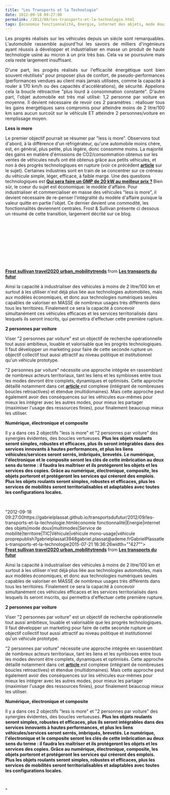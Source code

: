 ```yaml
---
title: "Les Transports et la Technologie"
date: 2012-09-18 09:27:00
permalink: /2012/09/les-transports-et-la-technologie.html
tags: [économie fonctionnalité, Energie, internet des objets, mode doux, multimodes, Service de mobilité, territoire, TIC, Véhicule, véhicule mono-usage, véhicule propre]
---
```


<p style="text-align: justify;">Les progrès réalisés sur les véhicules depuis un siècle sont remarquables. L'automobile rassemble aujourd'hui les savoirs de milliers d'ingénieurs ayant réussis à développer et industrialiser en masse un produit de haute technologie usiné au micron à un prix très bas. Cela va se poursuivre mais cela reste largement insuffisant. </p> <p style="text-align: justify;">D'une part, les progrès réalisés sur l'efficacité énergétique sont bien souvent réutilisés" pour proposer plus de confort, de pseudo-performances (performances vendues au client mais jamais utilisées, comme la capacité à rouler à 170 km/h ou des capacités d'accélérations), de sécurité. Appelons cela la boucle rétroactive "plus lourd à consommation constante". D'autre part, l'objet automobile est très mal utilisé: 1,2 personne par voiture en moyenne. Il devient nécessaire de revoir ces 2 paramètres : réallouer tous les gains énergétiques sans compromis pour atteindre moins de 2 litre/100 km sans aucun surcoût sur le véhicule ET atteindre 2 personnes/voiture en remplissage moyen. </p>  <!--more-->   <p style=""text-align: justify><strong>Less is more</strong></p> <p style=""text-align: justify>Le premier objectif pourrait se résumer par "less is more". Observons tout d'abord, à la différence d'un réfrigérateur, qu'une automobile moins chère, est, en général, plus petite, plus légère, donc consomme moins. La majorité des gains en matière d'émissions de CO2/consommation obtenus sur les ventes de véhicules neufs ont été obtenus grâce aux petits véhicules, et non à des progrès technologiques en rupture (voir ce précédent <a href="https://gabrielplassat.github.io/transportsdufutur/2010/03/less-is-more-2.html"" target=""_blank""><strong>article</strong></a> sur le sujet). Certaines industries sont en train de se concentrer sur ce créneau du véhicule simple, léger, efficace, à faible marge. Une des questions technologiques est <strong><a href="https://gabrielplassat.github.io/transportsdufutur/2010/01/qui-sera-capable-de-faire-un-gmp-de-20-kw-au-meilleur-prix-.html"" target=""_blank"">Qui sera faire un GMP de 20 kW au meilleur prix ?</a> </strong>Bien sûr, le coeur du sujet est économique: le modèle d'affaire. Pour industrialiser et commercialiser en masse des véhicules "less is more", il devient nécessaire de re-penser l'intégralité du modèle d'affaire puisque la valeur quitte en partie l'objet. Ce dernier devient une commodité, les fonctionnalités deviennent centrales. Frost & Sullivan présente ci dessous un résumé de cette transition, largement décrité sur ce blog.</p> <iframe frameborder=""0"" height=""356"" marginheight=""0"" marginwidth=""0"" scrolling=""no"" src=""http://fr.slideshare.net/slideshow/embed_code/10498762"" style=""border: 1px solid #CCC border-width: 1px 1px 0 margin-bottom: 5px width=""427""> </iframe> <div style=""margin-bottom: 5px> <strong> <a href=""http://fr.slideshare.net/transportsdufutur/frost-sullivan-travel2020-urbanmobilitytrends"" target=""_blank"" title=""Frost sullivan travel2020 urban_mobilitytrends"">Frost sullivan travel2020 urban_mobilitytrends</a> </strong> from <strong><a href=""http://fr.slideshare.net/transportsdufutur"" target=""_blank"">Les transports du futur</a></strong> </div> <p style=""text-align: justify>Ainsi la capacité à industrialiser des véhicules à moins de 2 litre/100 km et surtout à les utiliser n'est déjà plus liée aux technologies automobiles, mais aux modèles économiques, et donc aux technologies numériques seules capables de valoriser en MASSE de nombreux usages très différents dans tous les territoires. Finalement ce sera la capacité à concevoir simultanément ces véhicules efficaces et les services territorialisés dans lesquels ils seront inscrits, qui permettra d'effectuer cette première rupture.</p> <p style=""text-align: justify><strong>2 personnes par voiture</strong></p> <p style=""text-align: justify>Viser "2 personnes par voiture" est un objectif de recherche opérationnelle tout aussi ambitieux, louable et valorisable que les progrès technologiques. Il faut développer un marketing pour faire de cette seconde rupture un objectif collectif tout aussi attractif au niveau politique et institutionnel qu'un véhicule prototype. </p> <p style=""text-align: justify>"2 personnes par voiture" nécessite une approche intégrée en rassemblant de nombreux acteurs territoriaux, tant les liens et les symbioses entre tous les modes devront être complets, dynamiques et optimisés. Cette approche détaillé notamment dans cet <a href="https://gabrielplassat.github.io/transportsdufutur/2012/09/developpez-et-implementer-la-mobilite-multimodale-dans-votre-territoire.html"" target=""_blank""><strong>article</strong> </a>est complexe (intégrant de nombreuses boucles retroactives) et étendue (multidomaines). Mais cette approche peut également avoir des conséquences sur les véhicules eux-mêmes pour mieux les intégrer avec les autres modes, pour mieux les partager (maximiser l'usage des ressources finies), pour finalement beaucoup mieux les utiliser.</p> <p style=""text-align: justify><strong>Numérique, électronique et composite</strong></p> <p style=""text-align: justify>Il y a dans ces 2 objectifs "less is more" et "2 personnes par voiture" des synergies évidentes, des boucles vertueuses. <strong>Plus les objets roulants seront simples, robustes et efficaces, plus ils seront intégrables dans des services innovants à hautes performances, et plus les liens véhicules/services seront serrés, imbriqués, brevetés. Le numérique, l'électronique et le composite seront les clés de cette imbrication au deux sens du terme : il faudra les maîtriser et ils protégeront les objets et les services des copies. Grâce au numérique, électronique, composite, les objets porteront et protégeront les services qui créeront des emplois. Plus les objets roulants seront simples, robustes et efficaces, plus les services de mobilités seront territorialisables et adaptables avec toutes les configurations locales.</strong> </p> <p style=""text-align: justify> </p>"2012-09-18 09:27:00https://gabrielplassat.github.io/transportsdufutur/2012/09/les-transports-et-la-technologie.htmléconomie fonctionnalité|Energie|internet des objets|mode doux|multimodes|Service de mobilité|territoire|TIC|Véhicule|véhicule mono-usage|véhicule proprepublish7gabrielplassat3948gabriel.plassat@ademe.frGabrielPlassatles-transports-et-la-technologie2015-07-21 16:36:26width=""427""> </iframe> <div style=""margin-bottom: 5px> <strong> <a href=""http://fr.slideshare.net/transportsdufutur/frost-sullivan-travel2020-urbanmobilitytrends"" target=""_blank"" title=""Frost sullivan travel2020 urban_mobilitytrends"">Frost sullivan travel2020 urban_mobilitytrends</a> </strong> from <strong><a href=""http://fr.slideshare.net/transportsdufutur"" target=""_blank"">Les transports du futur</a></strong> </div> <p style=""text-align: justify>Ainsi la capacité à industrialiser des véhicules à moins de 2 litre/100 km et surtout à les utiliser n'est déjà plus liée aux technologies automobiles, mais aux modèles économiques, et donc aux technologies numériques seules capables de valoriser en MASSE de nombreux usages très différents dans tous les territoires. Finalement ce sera la capacité à concevoir simultanément ces véhicules efficaces et les services territorialisés dans lesquels ils seront inscrits, qui permettra d'effectuer cette première rupture.</p> <p style=""text-align: justify><strong>2 personnes par voiture</strong></p> <p style=""text-align: justify>Viser "2 personnes par voiture" est un objectif de recherche opérationnelle tout aussi ambitieux, louable et valorisable que les progrès technologiques. Il faut développer un marketing pour faire de cette seconde rupture un objectif collectif tout aussi attractif au niveau politique et institutionnel qu'un véhicule prototype. </p> <p style=""text-align: justify>"2 personnes par voiture" nécessite une approche intégrée en rassemblant de nombreux acteurs territoriaux, tant les liens et les symbioses entre tous les modes devront être complets, dynamiques et optimisés. Cette approche détaillé notamment dans cet <a href="https://gabrielplassat.github.io/transportsdufutur/2012/09/developpez-et-implementer-la-mobilite-multimodale-dans-votre-territoire.html"" target=""_blank""><strong>article</strong> </a>est complexe (intégrant de nombreuses boucles retroactives) et étendue (multidomaines). Mais cette approche peut également avoir des conséquences sur les véhicules eux-mêmes pour mieux les intégrer avec les autres modes, pour mieux les partager (maximiser l'usage des ressources finies), pour finalement beaucoup mieux les utiliser.</p> <p style=""text-align: justify><strong>Numérique, électronique et composite</strong></p> <p style=""text-align: justify>Il y a dans ces 2 objectifs "less is more" et "2 personnes par voiture" des synergies évidentes, des boucles vertueuses. <strong>Plus les objets roulants seront simples, robustes et efficaces, plus ils seront intégrables dans des services innovants à hautes performances, et plus les liens véhicules/services seront serrés, imbriqués, brevetés. Le numérique, l'électronique et le composite seront les clés de cette imbrication au deux sens du terme : il faudra les maîtriser et ils protégeront les objets et les services des copies. Grâce au numérique, électronique, composite, les objets porteront et protégeront les services qui créeront des emplois. Plus les objets roulants seront simples, robustes et efficaces, plus les services de mobilités seront territorialisables et adaptables avec toutes les configurations locales.</strong> </p> <p style=""text-align: justify> </p>"
